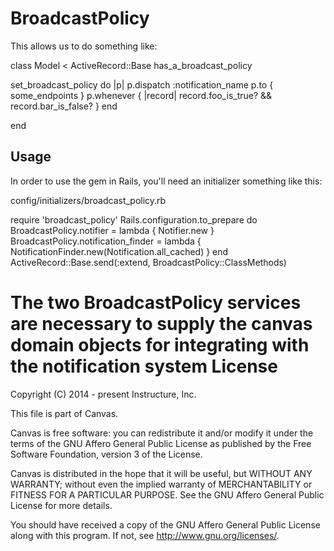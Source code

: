 BroadcastPolicy
===============

This allows us to do something like:

class Model < ActiveRecord::Base
  has_a_broadcast_policy

  set_broadcast_policy do |p|
    p.dispatch :notification_name
    p.to { some_endpoints }
    p.whenever { |record|
      record.foo_is_true? && record.bar_is_false?
    }
  end

end
  
## Usage

In order to use the gem in Rails, you'll need an initializer something like this:

config/initializers/broadcast_policy.rb

require 'broadcast_policy'
Rails.configuration.to_prepare do
  BroadcastPolicy.notifier = lambda { Notifier.new }
  BroadcastPolicy.notification_finder = lambda { NotificationFinder.new(Notification.all_cached) }
end
ActiveRecord::Base.send(:extend, BroadcastPolicy::ClassMethods)

The two BroadcastPolicy services are necessary to supply the canvas domain objects
for integrating with the notification system
License
=======

Copyright (C) 2014 - present Instructure, Inc.

This file is part of Canvas.

Canvas is free software: you can redistribute it and/or modify it under
the terms of the GNU Affero General Public License as published by the Free
Software Foundation, version 3 of the License.

Canvas is distributed in the hope that it will be useful, but WITHOUT ANY
WARRANTY; without even the implied warranty of MERCHANTABILITY or FITNESS FOR
A PARTICULAR PURPOSE. See the GNU Affero General Public License for more
details.

You should have received a copy of the GNU Affero General Public License along
with this program. If not, see <http://www.gnu.org/licenses/>.
